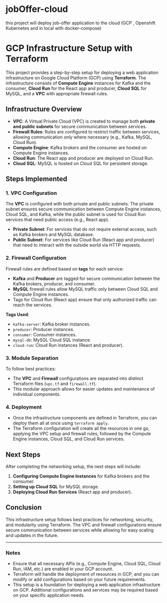# jobOffer-cloud
this project will deploy job-offer application to the cloud (GCP , Openshift Kubernetes and in local with docker-compose)


# GCP Infrastructure Setup with Terraform

This project provides a step-by-step setup for deploying a web application infrastructure on Google Cloud Platform (GCP) using **Terraform**. The infrastructure consists of **Compute Engine** instances for Kafka and the consumer, **Cloud Run** for the React app and producer, **Cloud SQL** for MySQL, and a **VPC** with appropriate firewall rules.

## Infrastructure Overview

- **VPC**: A Virtual Private Cloud (VPC) is created to manage both **private and public subnets** for secure communication between services.
- **Firewall Rules**: Rules are configured to restrict traffic between services, allowing communication only where necessary (e.g., Kafka, MySQL, Cloud Run).
- **Compute Engine**: Kafka brokers and the consumer are hosted on Compute Engine instances.
- **Cloud Run**: The React app and producer are deployed on Cloud Run.
- **Cloud SQL**: MySQL is hosted on Cloud SQL for persistent storage.

## Steps Implemented

### 1. VPC Configuration
The **VPC** is configured with both private and public subnets. The private subnet ensures secure communication between Compute Engine instances, Cloud SQL, and Kafka, while the public subnet is used for Cloud Run services that need public access (e.g., React app).

- **Private Subnet**: For services that do not require external access, such as Kafka brokers and MySQL database.
- **Public Subnet**: For services like Cloud Run (React app and producer) that need to interact with the outside world via HTTP requests.

### 2. Firewall Configuration
Firewall rules are defined based on **tags** for each service:
- **Kafka** and **Producer** are tagged for secure communication between the Kafka brokers, producer, and consumer.
- **MySQL** firewall rules allow MySQL traffic only between Cloud SQL and Compute Engine instances.
- Tags for Cloud Run (React app) ensure that only authorized traffic can reach the services.

**Tags Used**:
- `kafka-server`: Kafka broker instances.
- `producer`: Producer instances.
- `consumer`: Consumer instances.
- `mysql-db`: MySQL Cloud SQL instance.
- `cloud-run`: Cloud Run instances (React and producer).

### 3. Module Separation
To follow best practices:
- The **VPC** and **Firewall** configurations are separated into distinct Terraform files (`vpc.tf` and `firewall.tf`).
- This modular approach allows for easier updates and maintenance of individual components.

### 4. Deployment
- Once the infrastructure components are defined in Terraform, you can deploy them all at once using `terraform apply`.
- The Terraform configuration will create all the resources in one go, applying the VPC setup and firewall rules, followed by the Compute Engine instances, Cloud SQL, and Cloud Run services.

## Next Steps
After completing the networking setup, the next steps will include:
1. **Configuring Compute Engine Instances** for Kafka brokers and the consumer.
2. **Setting up Cloud SQL** for MySQL storage.
3. **Deploying Cloud Run Services** (React app and producer).

## Conclusion
This infrastructure setup follows best practices for networking, security, and modularity using Terraform. The VPC and firewall configurations ensure secure communication between services while allowing for easy scaling and updates in the future.

---

### Notes
- Ensure that all necessary APIs (e.g., Compute Engine, Cloud SQL, Cloud Run, IAM, etc.) are enabled in your GCP account.
- Terraform will handle the deployment of resources in GCP, and you can modify or add configurations based on your future requirements.
- This setup is a foundation for deploying a web application infrastructure on GCP. Additional configurations and services may be required based on your specific application needs.
